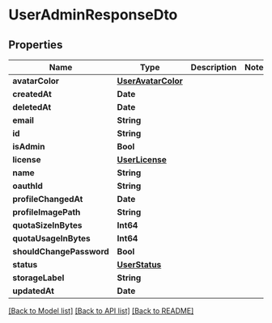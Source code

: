 # UserAdminResponseDto

## Properties
Name | Type | Description | Notes
------------ | ------------- | ------------- | -------------
**avatarColor** | [**UserAvatarColor**](UserAvatarColor.md) |  | 
**createdAt** | **Date** |  | 
**deletedAt** | **Date** |  | 
**email** | **String** |  | 
**id** | **String** |  | 
**isAdmin** | **Bool** |  | 
**license** | [**UserLicense**](UserLicense.md) |  | 
**name** | **String** |  | 
**oauthId** | **String** |  | 
**profileChangedAt** | **Date** |  | 
**profileImagePath** | **String** |  | 
**quotaSizeInBytes** | **Int64** |  | 
**quotaUsageInBytes** | **Int64** |  | 
**shouldChangePassword** | **Bool** |  | 
**status** | [**UserStatus**](UserStatus.md) |  | 
**storageLabel** | **String** |  | 
**updatedAt** | **Date** |  | 

[[Back to Model list]](../README.md#documentation-for-models) [[Back to API list]](../README.md#documentation-for-api-endpoints) [[Back to README]](../README.md)


